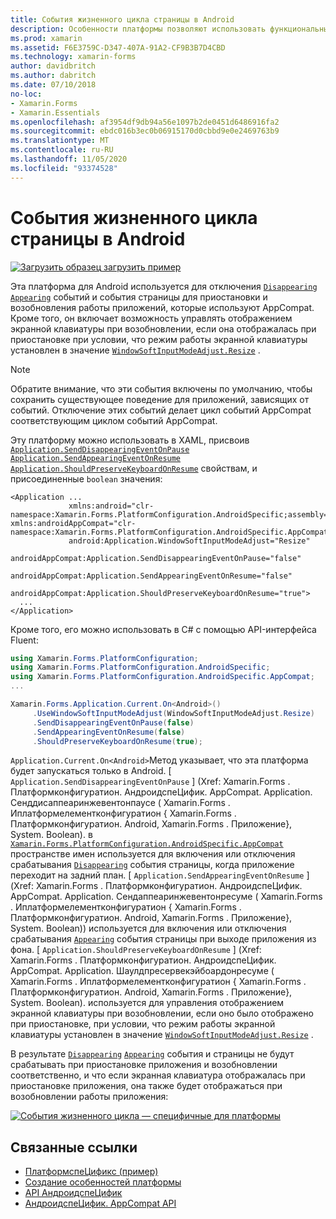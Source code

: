 ```yaml
---
title: События жизненного цикла страницы в Android
description: Особенности платформы позволяют использовать функциональные возможности, доступные только на определенной платформе, без реализации пользовательских модулей подготовки отчетов или эффектов. В этой статье объясняется, как использовать конкретную платформу Android, которая отключает отображение и отображение событий страницы для приостановки и возобновления работы приложения соответственно.
ms.prod: xamarin
ms.assetid: F6E3759C-D347-407A-91A2-CF9B3B7D4CBD
ms.technology: xamarin-forms
author: davidbritch
ms.author: dabritch
ms.date: 07/10/2018
no-loc:
- Xamarin.Forms
- Xamarin.Essentials
ms.openlocfilehash: af3954df9db94a56e1097b2de0451d6486916fa2
ms.sourcegitcommit: ebdc016b3ec0b06915170d0cbbd9e0e2469763b9
ms.translationtype: MT
ms.contentlocale: ru-RU
ms.lasthandoff: 11/05/2020
ms.locfileid: "93374528"
---
```

# <a name="page-lifecycle-events-on-android"></a>События жизненного цикла страницы в Android

[![Загрузить образец](~/media/shared/download.png) загрузить пример](/samples/xamarin/xamarin-forms-samples/userinterface-platformspecifics)

Эта платформа для Android используется для отключения [`Disappearing`](xref:Xamarin.Forms.Page.Appearing) [`Appearing`](xref:Xamarin.Forms.Page.Appearing) событий и события страницы для приостановки и возобновления работы приложений, которые используют AppCompat. Кроме того, он включает возможность управлять отображением экранной клавиатуры при возобновлении, если она отображалась при приостановке при условии, что режим работы экранной клавиатуры установлен в значение [`WindowSoftInputModeAdjust.Resize`](xref:Xamarin.Forms.PlatformConfiguration.AndroidSpecific.WindowSoftInputModeAdjust.Resize) .

> [!NOTE]
> Обратите внимание, что эти события включены по умолчанию, чтобы сохранить существующее поведение для приложений, зависящих от событий. Отключение этих событий делает цикл событий AppCompat соответствующим циклом событий AppCompat.

Эту платформу можно использовать в XAML, присвоив [`Application.SendDisappearingEventOnPause`](xref:Xamarin.Forms.PlatformConfiguration.AndroidSpecific.AppCompat.Application.SendDisappearingEventOnPauseProperty) [`Application.SendAppearingEventOnResume`](xref:Xamarin.Forms.PlatformConfiguration.AndroidSpecific.AppCompat.Application.SendAppearingEventOnResumeProperty) [`Application.ShouldPreserveKeyboardOnResume`](xref:Xamarin.Forms.PlatformConfiguration.AndroidSpecific.AppCompat.Application.ShouldPreserveKeyboardOnResumeProperty) свойствам, и присоединенные `boolean` значения:

```xaml
<Application ...
             xmlns:android="clr-namespace:Xamarin.Forms.PlatformConfiguration.AndroidSpecific;assembly=Xamarin.Forms.Core"             xmlns:androidAppCompat="clr-namespace:Xamarin.Forms.PlatformConfiguration.AndroidSpecific.AppCompat;assembly=Xamarin.Forms.Core"
             android:Application.WindowSoftInputModeAdjust="Resize"
             androidAppCompat:Application.SendDisappearingEventOnPause="false"
             androidAppCompat:Application.SendAppearingEventOnResume="false"
             androidAppCompat:Application.ShouldPreserveKeyboardOnResume="true">
  ...
</Application>
```

Кроме того, его можно использовать в C# с помощью API-интерфейса Fluent:

```csharp
using Xamarin.Forms.PlatformConfiguration;
using Xamarin.Forms.PlatformConfiguration.AndroidSpecific;
using Xamarin.Forms.PlatformConfiguration.AndroidSpecific.AppCompat;
...

Xamarin.Forms.Application.Current.On<Android>()
     .UseWindowSoftInputModeAdjust(WindowSoftInputModeAdjust.Resize)
     .SendDisappearingEventOnPause(false)
     .SendAppearingEventOnResume(false)
     .ShouldPreserveKeyboardOnResume(true);
```

`Application.Current.On<Android>`Метод указывает, что эта платформа будет запускаться только в Android. [ `Application.SendDisappearingEventOnPause` ] (Xref: Xamarin.Forms . Платформконфигуратион. АндроидспеЦифик. AppCompat. Application. Сенддисаппеаринжевентонпаусе ( Xamarin.Forms . Иплатформелементконфигуратион { Xamarin.Forms . Платформконфигуратион. Android, Xamarin.Forms . Приложение}, System. Boolean). в [`Xamarin.Forms.PlatformConfiguration.AndroidSpecific.AppCompat`](xref:Xamarin.Forms.PlatformConfiguration.AndroidSpecific.AppCompat) пространстве имен используется для включения или отключения срабатывания [`Disappearing`](xref:Xamarin.Forms.Page.Appearing) события страницы, когда приложение переходит на задний план. [ `Application.SendAppearingEventOnResume` ] (Xref: Xamarin.Forms . Платформконфигуратион. АндроидспеЦифик. AppCompat. Application. Сендаппеаринжевентонресуме ( Xamarin.Forms . Иплатформелементконфигуратион { Xamarin.Forms . Платформконфигуратион. Android, Xamarin.Forms . Приложение}, System. Boolean)) используется для включения или отключения срабатывания [`Appearing`](xref:Xamarin.Forms.Page.Appearing) события страницы при выходе приложения из фона. [ `Application.ShouldPreserveKeyboardOnResume` ] (Xref: Xamarin.Forms . Платформконфигуратион. АндроидспеЦифик. AppCompat. Application. Шаулдпресервекэйбоардонресуме ( Xamarin.Forms . Иплатформелементконфигуратион { Xamarin.Forms . Платформконфигуратион. Android, Xamarin.Forms . Приложение}, System. Boolean). используется для управления отображением экранной клавиатуры при возобновлении, если оно было отображено при приостановке, при условии, что режим работы экранной клавиатуры установлен в значение [`WindowSoftInputModeAdjust.Resize`](xref:Xamarin.Forms.PlatformConfiguration.AndroidSpecific.WindowSoftInputModeAdjust.Resize) .

В результате [`Disappearing`](xref:Xamarin.Forms.Page.Appearing) [`Appearing`](xref:Xamarin.Forms.Page.Appearing) события и страницы не будут срабатывать при приостановке приложения и возобновлении соответственно, и что если экранная клавиатура отображалась при приостановке приложения, она также будет отображаться при возобновлении работы приложения:

[![События жизненного цикла — специфичные для платформы](page-lifecycle-events-images/keyboard-on-resume.png)](page-lifecycle-events-images/keyboard-on-resume-large.png#lightbox "События жизненного цикла Platform-Specific")

## <a name="related-links"></a>Связанные ссылки

- [ПлатформспеЦификс (пример)](/samples/xamarin/xamarin-forms-samples/userinterface-platformspecifics)
- [Создание особенностей платформы](~/xamarin-forms/platform/platform-specifics/index.md#creating-platform-specifics)
- [API АндроидспеЦифик](xref:Xamarin.Forms.PlatformConfiguration.AndroidSpecific)
- [АндроидспеЦифик. AppCompat API](xref:Xamarin.Forms.PlatformConfiguration.AndroidSpecific.AppCompat)